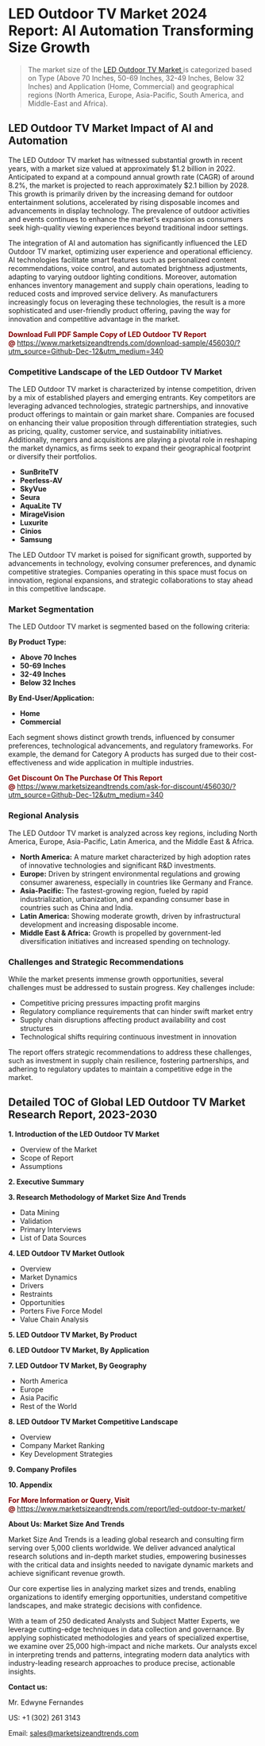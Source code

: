 <H1>LED Outdoor TV Market 2024 Report: AI Automation Transforming Size Growth</H1><blockquote><p>The market size of the <a href="https://www.marketsizeandtrends.com/download-sample/456030/?utm_source=Github-Dec-12&amp;utm_medium=340" target="_blank">LED Outdoor TV Market </a>is categorized based on Type (Above 70 Inches, 50-69 Inches, 32-49 Inches, Below 32 Inches) and Application (Home, Commercial) and geographical regions (North America, Europe, Asia-Pacific, South America, and Middle-East and Africa).</p></blockquote><p><h2>LED Outdoor TV Market Impact of AI and Automation</h2><p>The LED Outdoor TV market has witnessed substantial growth in recent years, with a market size valued at approximately $1.2 billion in 2022. Anticipated to expand at a compound annual growth rate (CAGR) of around 8.2%, the market is projected to reach approximately $2.1 billion by 2028. This growth is primarily driven by the increasing demand for outdoor entertainment solutions, accelerated by rising disposable incomes and advancements in display technology. The prevalence of outdoor activities and events continues to enhance the market's expansion as consumers seek high-quality viewing experiences beyond traditional indoor settings.</p><p>The integration of AI and automation has significantly influenced the LED Outdoor TV market, optimizing user experience and operational efficiency. AI technologies facilitate smart features such as personalized content recommendations, voice control, and automated brightness adjustments, adapting to varying outdoor lighting conditions. Moreover, automation enhances inventory management and supply chain operations, leading to reduced costs and improved service delivery. As manufacturers increasingly focus on leveraging these technologies, the result is a more sophisticated and user-friendly product offering, paving the way for innovation and competitive advantage in the market.</p></p><p><strong><span style="color: #800000;">Download Full PDF Sample Copy of LED Outdoor TV Report @</span>&nbsp;</strong><a href="https://www.marketsizeandtrends.com/download-sample/456030/?utm_source=Github-Dec-12&amp;utm_medium=340">https://www.marketsizeandtrends.com/download-sample/456030/?utm_source=Github-Dec-12&amp;utm_medium=340</a></p><h3>Competitive Landscape of the LED Outdoor TV Market</h3><p>The LED Outdoor TV market is characterized by intense competition, driven by a mix of established players and emerging entrants. Key competitors are leveraging advanced technologies, strategic partnerships, and innovative product offerings to maintain or gain market share. Companies are focused on enhancing their value proposition through differentiation strategies, such as pricing, quality, customer service, and sustainability initiatives. Additionally, mergers and acquisitions are playing a pivotal role in reshaping the market dynamics, as firms seek to expand their geographical footprint or diversify their portfolios.</p><p><strong><p><ul><li>SunBriteTV </li><li> Peerless-AV </li><li> SkyVue </li><li> Seura </li><li> AquaLite TV </li><li> MirageVision </li><li> Luxurite </li><li> Cinios </li><li> Samsung</p></li></ul></p></strong></p><p>The LED Outdoor TV market is poised for significant growth, supported by advancements in technology, evolving consumer preferences, and dynamic competitive strategies. Companies operating in this space must focus on innovation, regional expansions, and strategic collaborations to stay ahead in this competitive landscape.</p><h3>Market Segmentation</h3><p>The LED Outdoor TV market is segmented based on the following criteria:</p><p><strong>By Product Type:</strong></p><p><strong><p><ul><li>Above 70 Inches </li><li> 50-69 Inches </li><li> 32-49 Inches </li><li> Below 32 Inches</p></li></ul></p></strong></p><p><strong>By End-User/Application:</strong></p><p><strong><p><ul><li>Home </li><li> Commercial</p></li></ul></p></strong></p><p>Each segment shows distinct growth trends, influenced by consumer preferences, technological advancements, and regulatory frameworks. For example, the demand for Category A products has surged due to their cost-effectiveness and wide application in multiple industries.</p><p><strong><span style="color: #800000;">Get Discount On The Purchase Of This Report @&nbsp;</span></strong><a href="https://www.marketsizeandtrends.com/ask-for-discount/456030/?utm_source=Github-Dec-12&amp;utm_medium=340">https://www.marketsizeandtrends.com/ask-for-discount/456030/?utm_source=Github-Dec-12&amp;utm_medium=340</a></p><h3>Regional Analysis</h3><p>The LED Outdoor TV market is analyzed across key regions, including North America, Europe, Asia-Pacific, Latin America, and the Middle East &amp; Africa.</p><ul><li><strong>North America:</strong> A mature market characterized by high adoption rates of innovative technologies and significant R&amp;D investments.</li><li><strong>Europe:</strong> Driven by stringent environmental regulations and growing consumer awareness, especially in countries like Germany and France.</li><li><strong>Asia-Pacific:</strong> The fastest-growing region, fueled by rapid industrialization, urbanization, and expanding consumer base in countries such as China and India.</li><li><strong>Latin America:</strong> Showing moderate growth, driven by infrastructural development and increasing disposable income.</li><li><strong>Middle East &amp; Africa:</strong> Growth is propelled by government-led diversification initiatives and increased spending on technology.</li></ul><h3>Challenges and Strategic Recommendations</h3><p>While the market presents immense growth opportunities, several challenges must be addressed to sustain progress. Key challenges include:</p><ul><li>Competitive pricing pressures impacting profit margins</li><li>Regulatory compliance requirements that can hinder swift market entry</li><li>Supply chain disruptions affecting product availability and cost structures</li><li>Technological shifts requiring continuous investment in innovation</li></ul><p>The report offers strategic recommendations to address these challenges, such as investment in supply chain resilience, fostering partnerships, and adhering to regulatory updates to maintain a competitive edge in the market.</p><h2>Detailed TOC of Global LED Outdoor TV Market Research Report, 2023-2030</h2><p><strong>1. Introduction of the LED Outdoor TV Market</strong></p><ul><li>Overview of the Market</li><li>Scope of Report</li><li>Assumptions&nbsp;</li></ul><p><strong>2. Executive Summary</strong></p><p><strong>3. Research Methodology of <strong>Market Size And Trends</strong></strong></p><ul><li>Data Mining</li><li>Validation</li><li>Primary Interviews</li><li>List of Data Sources&nbsp;</li></ul><p><strong>4. LED Outdoor TV Market Outlook</strong></p><ul><li>Overview</li><li>Market Dynamics</li><li>Drivers</li><li>Restraints</li><li>Opportunities</li><li>Porters Five Force Model</li><li>Value Chain Analysis&nbsp;</li></ul><p><strong>5. LED Outdoor TV Market, By Product</strong></p><p><strong>6. LED Outdoor TV Market, By Application</strong></p><p><strong>7. LED Outdoor TV Market, By Geography</strong></p><ul><li>North America</li><li>Europe</li><li>Asia Pacific</li><li>Rest of the World&nbsp;</li></ul><p><strong>8. LED Outdoor TV Market Competitive Landscape</strong></p><ul><li>Overview</li><li>Company Market Ranking</li><li>Key Development Strategies&nbsp;</li></ul><p><strong>9. Company Profiles</strong></p><p><strong>10. Appendix</strong></p><p><strong><span style="color: #800000;">For More Information or Query, Visit @&nbsp;</span></strong><a href="https://www.marketsizeandtrends.com/report/led-outdoor-tv-market/">https://www.marketsizeandtrends.com/report/led-outdoor-tv-market/</a></p><p></p><p><strong>About Us:&nbsp;Market Size And Trends</strong></p><p>Market Size And Trends&nbsp;is a leading global research and consulting firm serving over 5,000 clients worldwide. We deliver advanced analytical research solutions and in-depth market studies, empowering businesses with the critical data and insights needed to navigate dynamic markets and achieve significant revenue growth.</p><p>Our core expertise lies in analyzing market sizes and trends, enabling organizations to identify emerging opportunities, understand competitive landscapes, and make strategic decisions with confidence.</p><p>With a team of 250 dedicated Analysts and Subject Matter Experts, we leverage cutting-edge techniques in data collection and governance. By applying sophisticated methodologies and years of specialized expertise, we examine over 25,000 high-impact and niche markets. Our analysts excel in interpreting trends and patterns, integrating modern data analytics with industry-leading research approaches to produce precise, actionable insights.</p><p><strong>Contact us:</strong></p><p>Mr. Edwyne Fernandes</p><p>US: +1 (302) 261 3143</p><p>Email: <a href="mailto:sales@marketsizeandtrends.com">sales@marketsizeandtrends.com</a>&nbsp;</p>
